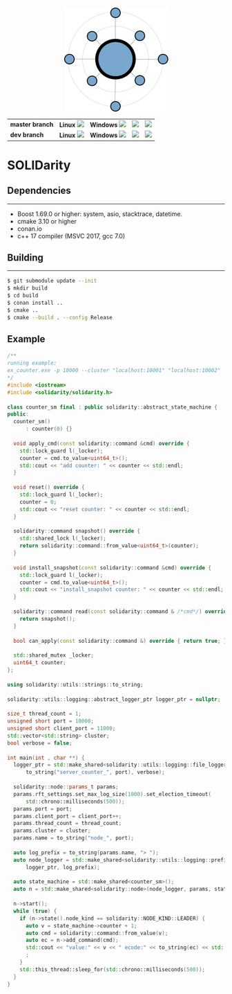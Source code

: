 <p align="center"><img src="artwork/logo.small.png"></p>
<b>
<table>
    <tr>
        <td>
            master branch
        </td>
        <td>
            Linux <a href="https://travis-ci.org/lysevi/solidarity"><img src="https://travis-ci.org/lysevi/solidarity.svg?branch=master"></a>
        </td>
        <td>
            Windows <a href="https://ci.appveyor.com/project/lysevi/solidarity/branch/master"><img src="https://ci.appveyor.com/api/projects/status/xir9ui0vtu9806aq/branch/master?svg=true"></a>
        </td>
        <td>
            <a href="https://coveralls.io/github/lysevi/solidarity?branch=master"><img src="https://coveralls.io/repos/github/lysevi/solidarity/badge.svg?branch=master"></a>
        </td>
        <td>
            <a href="https://codecov.io/gh/lysevi/solidarity"><img src="https://codecov.io/gh/lysevi/solidarity/branch/master/graph/badge.svg"></a>
        </td>
    </tr>
    <tr>
        <td>
            dev branch
        </td>
        <td>
            Linux <a href="https://travis-ci.org/lysevi/solidarity"><img src="https://travis-ci.org/lysevi/solidarity.svg?branch=dev"></a>
        </td>
        <td>
            Windows <a href="https://ci.appveyor.com/project/lysevi/solidarity/branch/dev"><img src="https://ci.appveyor.com/api/projects/status/xir9ui0vtu9806aq/branch/dev?svg=true"></a>
        </td>
        <td>
            <a href="https://coveralls.io/github/lysevi/solidarity?branch=dev"><img src="https://coveralls.io/repos/github/lysevi/solidarity/badge.svg?branch=dev"></a>
        </td>
        <td>
            <a href="https://codecov.io/gh/lysevi/solidarity"><img src="https://codecov.io/gh/lysevi/solidarity/branch/master/graph/badge.svg"></a>
        </td>
    </tr>
</table>
</b>

# SOLIDarity 

## Dependencies
---
* Boost 1.69.0 or higher: system, asio, stacktrace, datetime.
* cmake 3.10 or higher
* conan.io 
* c++ 17 compiler (MSVC 2017, gcc 7.0)

## Building
---
```sh
$ git submodule update --init 
$ mkdir build
$ cd build
$ conan install ..
$ cmake ..
$ cmake --build . --config Release 
```
## Example
```C++
/**
running example:
ex_counter.exe -p 10000 --cluster "localhost:10001" "localhost:10002"
*/
#include <iostream>
#include <solidarity/solidarity.h>

class counter_sm final : public solidarity::abstract_state_machine {
public:
  counter_sm()
      : counter(0) {}

  void apply_cmd(const solidarity::command &cmd) override {
    std::lock_guard l(_locker);
    counter = cmd.to_value<uint64_t>();
    std::cout << "add counter: " << counter << std::endl;
  }

  void reset() override {
    std::lock_guard l(_locker);
    counter = 0;
    std::cout << "reset counter: " << counter << std::endl;
  }

  solidarity::command snapshot() override {
    std::shared_lock l(_locker);
    return solidarity::command::from_value<uint64_t>(counter);
  }

  void install_snapshot(const solidarity::command &cmd) override {
    std::lock_guard l(_locker);
    counter = cmd.to_value<uint64_t>();
    std::cout << "install_snapshot counter: " << counter << std::endl;
  }

  solidarity::command read(const solidarity::command & /*cmd*/) override {
    return snapshot();
  }

  bool can_apply(const solidarity::command &) override { return true; }

  std::shared_mutex _locker;
  uint64_t counter;
};

using solidarity::utils::strings::to_string;

solidarity::utils::logging::abstract_logger_ptr logger_ptr = nullptr;

size_t thread_count = 1;
unsigned short port = 10000;
unsigned short client_port = 11000;
std::vector<std::string> cluster;
bool verbose = false;

int main(int , char **) {
  logger_ptr = std::make_shared<solidarity::utils::logging::file_logger>(
      to_string("server_counter_", port), verbose);

  solidarity::node::params_t params;
  params.rft_settings.set_max_log_size(1000).set_election_timeout(
      std::chrono::milliseconds(500));
  params.port = port;
  params.client_port = client_port++;
  params.thread_count = thread_count;
  params.cluster = cluster;
  params.name = to_string("node_", port);

  auto log_prefix = to_string(params.name, "> ");
  auto node_logger = std::make_shared<solidarity::utils::logging::prefix_logger>(
      logger_ptr, log_prefix);

  auto state_machine = std::make_shared<counter_sm>();
  auto n = std::make_shared<solidarity::node>(node_logger, params, state_machine.get());

  n->start();
  while (true) {
    if (n->state().node_kind == solidarity::NODE_KIND::LEADER) {
      auto v = state_machine->counter + 1;
      auto cmd = solidarity::command::from_value(v);
      auto ec = n->add_command(cmd);
      std::cout << "value:" << v << " ecode:" << to_string(ec) << std::endl;
      ;
    }
    std::this_thread::sleep_for(std::chrono::milliseconds(500));
  }
}
```
